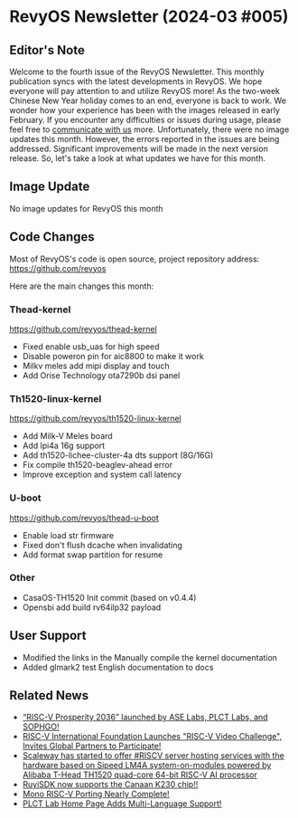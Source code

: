 # RevyOS Newsletter (2024-03 #005)

## Editor's Note

Welcome to the fourth issue of the RevyOS Newsletter. This monthly publication syncs with the latest developments in RevyOS. We hope everyone will pay attention to and utilize RevyOS more! As the two-week Chinese New Year holiday comes to an end, everyone is back to work. We wonder how your experience has been with the images released in early February. If you encounter any difficulties or issues during usage, please feel free to [communicate with us](https://github.com/revyos/revyos/issues) more. Unfortunately, there were no image updates this month. However, the errors reported in the issues are being addressed. Significant improvements will be made in the next version release. So, let's take a look at what updates we have for this month.

## Image Update

No image updates for RevyOS this month

## Code Changes

Most of RevyOS's code is open source, project repository address: https://github.com/revyos

Here are the main changes this month:

### Thead-kernel

https://github.com/revyos/thead-kernel

- Fixed enable usb_uas for high speed
- Disable poweron pin for aic8800 to make it work
- Milkv meles add mipi display and touch
- Add Orise Technology ota7290b dsi panel

### Th1520-linux-kernel

https://github.com/revyos/th1520-linux-kernel

- Add Milk-V Meles board
- Add lpi4a 16g support
- Add th1520-lichee-cluster-4a dts support (8G/16G)
- Fix compile th1520-beaglev-ahead error
- Improve exception and system call latency

### U-boot

https://github.com/revyos/thead-u-boot

- Enable load str firmware
- Fixed don't flush dcache when invalidating
- Add format swap partition for resume

### Other

- CasaOS-TH1520 Init commit (based on v0.4.4)
- Opensbi add build rv64ilp32 payload

## User Support

- Modified the links in the Manually compile the kernel documentation
- Added glmark2 test English documentation to docs

## Related News

- [“RISC-V Prosperity 2036” launched by ASE Labs, PLCT Labs, and SOPHGO!](https://mp.weixin.qq.com/s/hwDhmIOk4dMz3iq5rbd4cA)
- [RISC-V International Foundation Launches "RISC-V Video Challenge", Invites Global Partners to Participate!](https://mp.weixin.qq.com/s/8DV5gKGNkQ9ES-XZRwIfKA)
- [Scaleway has started to offer #RISCV server hosting services with the hardware based on Sipeed LM4A system-on-modules powered by Alibaba T-Head TH1520 quad-core 64-bit RISC-V AI processor](https://x.com/cnxsoft/status/1763509991510810814?s=20)
- [RuyiSDK now supports the Canaan K230 chip!!](https://mp.weixin.qq.com/s/xUkOjrhQV7DSnCznZQkvGA)
- [Mono RISC-V Porting Nearly Complete!](https://mp.weixin.qq.com/s/EU5ZMfS4ou6uQjAVNdxkbw)
- [PLCT Lab Home Page Adds Multi-Language Support!](https://plctlab.org/)
